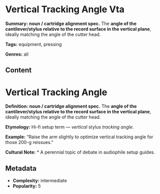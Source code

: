 # Vertical Tracking Angle Vta

**Summary:** **noun / cartridge alignment spec.** The **angle of the cantilever/stylus relative to the record surface in the vertical plane**, ideally matching the angle of the cutter head.

**Tags:** equipment, pressing

**Genres:** all

## Content

# Vertical Tracking Angle

**Definition:** **noun / cartridge alignment spec.** The **angle of the cantilever/stylus relative to the record surface in the vertical plane**, ideally matching the angle of the cutter head.

**Etymology:** Hi-fi setup term — *vertical* stylus *tracking angle*.

**Example:** “Raise the arm slightly to optimize vertical tracking angle for those 200-g reissues.”

**Cultural Note:** * A perennial topic of debate in audiophile setup guides.

## Metadata

- **Complexity:** intermediate
- **Popularity:** 5
